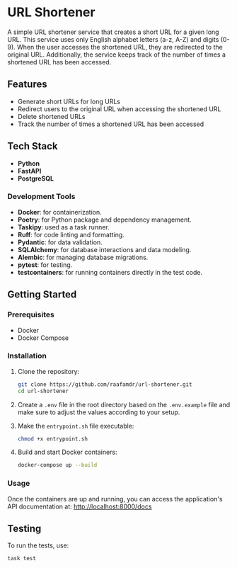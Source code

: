 # URL Shortener

A simple URL shortener service that creates a short URL for a given long URL. This service uses only English alphabet letters (a-z, A-Z) and digits (0-9). When the user accesses the shortened URL, they are redirected to the original URL. Additionally, the service keeps track of the number of times a shortened URL has been accessed.  

## Features

- Generate short URLs for long URLs
- Redirect users to the original URL when accessing the shortened URL
- Delete shortened URLs
- Track the number of times a shortened URL has been accessed

## Tech Stack

- **Python**
- **FastAPI**
- **PostgreSQL**

### Development Tools

- **Docker**: for containerization.
- **Poetry**: for Python package and dependency management.
- **Taskipy**: used as a task runner.
- **Ruff**: for code linting and formatting.
- **Pydantic**: for data validation.
- **SQLAlchemy**: for database interactions and data modeling.
- **Alembic**: for managing database migrations.
- **pytest**: for testing.
- **testcontainers**: for running containers directly in the test code.

## Getting Started

### Prerequisites

- Docker
- Docker Compose

### Installation

1. Clone the repository:

    ```bash
    git clone https://github.com/raafamdr/url-shortener.git
    cd url-shortener
    ```

2. Create a `.env` file in the root directory based on the `.env.example` file and make sure to adjust the values according to your setup.

3. Make the `entrypoint.sh` file executable:

    ```bash
    chmod +x entrypoint.sh
    ```

4. Build and start Docker containers:

    ```bash
    docker-compose up --build
    ```

### Usage

Once the containers are up and running, you can access the application's API documentation at: 
[http://localhost:8000/docs](http://localhost:8000/docs)

## Testing

To run the tests, use:

```
task test
```